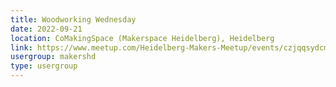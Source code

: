 ```yaml
---
title: Woodworking Wednesday
date: 2022-09-21
location: CoMakingSpace (Makerspace Heidelberg), Heidelberg
link: https://www.meetup.com/Heidelberg-Makers-Meetup/events/czjqqsydcmbcc/
usergroup: makershd
type: usergroup
---
```

